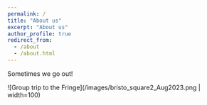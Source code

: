 ```yaml
---
permalink: /
title: "About us"
excerpt: "About us"
author_profile: true
redirect_from: 
  - /about
  - /about.html
---
```


Sometimes we go out! 

![Group trip to the Fringe](/images/bristo_square2_Aug2023.png | width=100)
